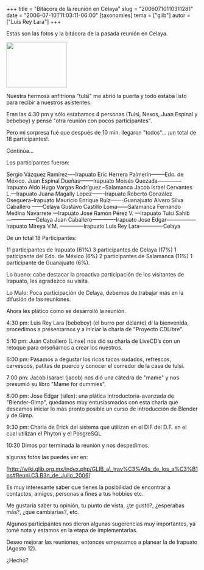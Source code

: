 +++
title = "Bitácora de la reunión en Celaya"
slug = "20060710110311281"
date = "2006-07-10T11:03:11-06:00"
[taxonomies]
tema = ["glib"]
autor = ["Luis Rey Lara"]
+++

Estas son las fotos y la bitácora de la pasada reunión en Celaya.

<a href="http://www.glib.org.mx/images/articles/20060710110311281_1_original.JPG" title="Ver imagen sin proporción"><img width="159" height="119" src="http://www.glib.org.mx/images/articles/20060710110311281_1.JPG" alt=""></a>

Nuestra hermosa anfitriona "tulsi" me abrió la puerta y todo estaba
listo para recibir a nuestros asistentes.

Eran las 4:30 pm y sólo estabamos 4 personas (Tulsi, Nexos, Juan Espinal
y bebeboy) y pensé "otra reunión con pocos participantes".

Pero mi sorpresa fué que después de 10 min. llegaron "todos"… ¡un total
de 18 participantes!.

Continúa…

<!-- more -->
Los participantes fueron:

Sergio Vázquez Ramírez—-Irapuato Eric Herrera Palmerín——–Edo. de México.
Juan Espinal Dueñas——–Irapuato Moisés Quezada————–Irapuato Aldo Hugo
Vargas Rodríguez –Salamanca Jacob Israel Cervantes L.—Irapuato Juana
Magally Lopez——-Irapuato Roberto González Oseguera–Irapuato Mauricio
Enrique Ruíz——-Guanajuato Alvaro Silva Caballero ——Celaya Gustavo
Castillo Loma——Salamanca Fernando Medina Navarrete —Irapuato José Ramón
Pérez V. —Irapuato Tulsi Sahib—————–Celaya Juan Caballero————-Irapuato
Jose Edgar—————–Irapuato Mireya V.M. ————–Irapuato Luis Rey
Lara————-Celaya

De un total 18 Participantes:

11 participantes de Irapuato (61%) 3 participantes de Celaya (17%) 1
paticipante del Edo. de México (6%) 2 participantes de Salamanca (11%) 1
participante de Guanajuato (6%).

Lo bueno: cabe destacar la proactiva participación de los visitantes de
Irapuato, les agradezco su visita.

Lo Malo: Poca participación de Celaya, debemos de trabajar más en la
difusión de las reuniones.

Ahora les plático como se desarrolló la reunión.

4:30 pm: Luis Rey Lara (bebeboy) (el burro por delante) dí la
bienvenida, procedimos a presentarnos y a iniciar la charla de "Proyecto
CDLibre".

5:10 pm: Juan Caballero (Linxe) nos dió su charla de LiveCD’s con un
retoque para enseñarnos a crear los nuestros.

6:00 pm: Pasamos a degustar los ricos tacos sudados, refrescos,
cervescos, patitas de puerco y conocer el comedor de la casa de tulsi.

7:00 pm: Jacob Isarael (jacob) nos dió una cátedra de "mame" y nos
presumió su libro "Mame for dummies".

8:00 pm: Jose Edgar (silex): una plática introductoria-avanzada de
"Blender-Gimp", quedamos muy entusiasmados con esta charla que deseamos
iniciar lo más pronto posible un curso de introducción de Blender y de
Gimp.

9:30 pm: Charla de Erick del sistema que utilizan en el DIF del D.F. en
el cual utilizan el Phyton y el PosgreSQL.

10:30 Dimos por terminada la reunión y nos despedimos.

algunas fotos las puedes ver en:

\[<a href="http://wiki.glib.org.mx/index.php/GLIB_a_trav%C3%A9s_de_los_a%C3%B1os#Reuni.C3.B3n_de_Julio_2006">http://wiki.glib.org.mx/index.php/GLIB_a\_trav%C3%A9s_de_los_a%C3%B1os#Reuni.C3.B3n_de_Julio_2006</a>\]

Es muy interesante saber que tienes la posibilidad de encontrar a
contactos, amigos, personas a fines a tus hobbies etc.

Me gustaría saber tu opinión, tu punto de vista, ¿te gustó?, ¿esperabas
más?, ¿que cambiarías?, etc.

Algunos participantes nos dieron algunas sugerencias muy importantes, ya
tomé nota y estamos en la etapa de implementarlas.

Deseo mejorar las reuniones, entonces empezamos a planear la de Irapuato
(Agosto 12).

¿Hecho?

